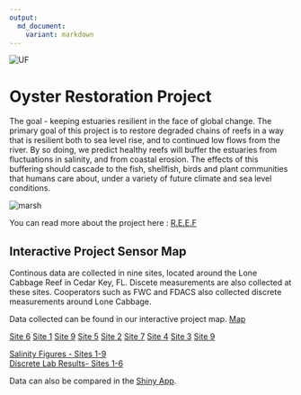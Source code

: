 ```yaml
---
output: 
  md_document:
    variant: markdown
---
```


![UF](http://branding.ifas.ufl.edu/media/brandingifasufledu/IFASWeb20132-300x99.png)

# Oyster Restoration Project


The goal - keeping estuaries resilient in the face of global change. The primary goal of this project is to restore degraded chains of reefs in a way that is resilient both to sea level rise, and to continued low flows from the river. By so doing, we predict healthy reefs will buffer the estuaries from fluctuations in salinity, and from coastal erosion. The effects of this buffering should cascade to the fish, shellfish, birds and plant communities that humans care about, under a variety of future climate and 
sea level conditions.

![marsh](http://www.wec.ufl.edu/oysterproject/i/header_oysters.jpg)

You can read more about the project here : 
[R.E.E.F](http://www.wec.ufl.edu/oysterproject/restoration.php)

## Interactive Project Sensor Map 

Continous data are collected in nine sites, located around the Lone Cabbage Reef in Cedar Key, FL. Discete measurements are also collected at these sites. Cooperators such as FWC and FDACS also collected discrete measurements around Lone Cabbage.

Data collected can be found in our interactive project map.
[Map](http://rpubs.com/oysterproject/projectmap)


[Site 6](http://rpubs.com/oysterproject/site6measurements) [Site 1](http://rpubs.com/oysterproject/site1measurements) [Site 9](http://rpubs.com/oysterproject/site9measurements) 
[Site 5](http://rpubs.com/oysterproject/site5measurements) [Site 2](http://rpubs.com/oysterproject/site2measurements) [Site 7](http://rpubs.com/oysterproject/site7measurements) 
[Site 4](http://rpubs.com/oysterproject/site4measurements)  [Site 3](http://rpubs.com/oysterproject/site3measurements) [Site 9](http://rpubs.com/oysterproject/site9measurements)   

[Salinity Figures - Sites 1-9](http://rpubs.com/melimore86/allsalplots)  
[Discrete Lab Results- Sites 1-6 ](http://rpubs.com/melimore86/alllabresults)  

Data can also be compared in the [Shiny App](https://oysterprojectck.shinyapps.io/mels-shiny/).






